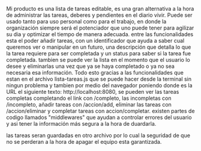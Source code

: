 Mi producto es una lista de tareas editable, es una gran alternativa a la hora de administrar las tareas, deberes y pendientes en el diario vivir.
Puede ser usado tanto para uso personal como para el trabajo, en donde la organización siempre será el potenciador que uno puede tener para agilizar su dia y optimizar el tiempo de manera adecuada.
entre las funcionalidades esta el poder añadir tareas, con un identificador que ayuda a saber cual queremos ver o manipular en un futuro, una descripción que detalla lo que la tarea requiere para ser completada y un status para saber si la tarea fue completada.
tambien se puede ver la lista en el momento que el usuario lo desee y eliminarlas una vez que ya se haya completado o ya no sea necesaria esa información.
Todo esto gracias a las funcionalidades que estan en el archivo lista-tareas.js que se puede hacer desde la terminal sin ningun problema y tambien por medio del navegador poniendo donde es la URL el siguiente texto: http://localhost:8080, se pueden ver las tareas completas completando el link con /completo, las incompletas con /incompleto, añadir tareas con /accion/add, eliminar las tareas con /accion/eliminar y completar tareas con accion/completar.
existen partes de codigo llamados "middlewares" que ayudan a controlar errores del usuario y asi tener la información más segura a la hora de duardarla.

las tareas seran guardadas en otro archivo por lo cual la seguridad de que no se perderan a la hora de apagar el equipo esta garantizada.
